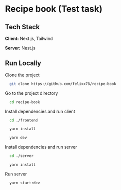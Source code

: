 # Recipe book (Test task)

## Tech Stack

**Client:** Next.js, Tailwind

**Server:** Nest.js

## Run Locally

Clone the project

```bash
  git clone https://github.com/felixx78/recipe-book
```

Go to the project directory

```bash
  cd recipe-book
```

Install dependencies and run client

```bash
  cd ./frontend
```

```bash
  yarn install
```

```bash
  yarn dev
```

Install dependencies and run server

```bash
  cd ./server
```

```bash
  yarn install
```

Run server

```bash
  yarn start:dev
```
